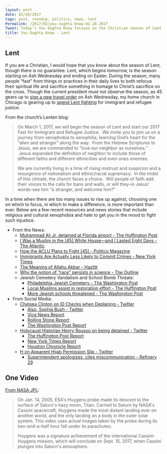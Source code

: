 ```yaml
---
layout: post
date: 02/28/2017
tags: post, roundup, politics, news, lent
Permalink: /2017/02/you-oughta-know-02-28-2017
Tweet: Today’s You Oughta Know focuses on the Christian season of Lent and making a difference within its context.
title: You Oughta Know - Lent
---
```


## Lent
If you are a Christian, I would hope that you know about the season of Lent, though there is no guarantee. Lent, which begins tomorrow, is the season starting on Ash Wednesday and ending on Easter. During the season, many people “fast” from things or practices in their daily lives to both refocus their spiritual life and sacrifice something in homage to Christ’s sacrifice on the cross. Though the current president must not observe the season, as 45 gears up to [sign a new travel order][1] on Ash Wednesday, my home church in Chicago is gearing up to [spend Lent fighting][2] for immigrant and refugee justice.

From the church’s Lenten blog:
> On March 1, 2017, we will begin the season of Lent and start our 2017 Fast for Immigrant and Refugee Justice.  We invite you to join us on a journey from xenophobia to xenophilia, learning God’s heart for the “alien and stranger” along the way.  From the Hebrew Scriptures to Jesus, we are commanded to “love our neighbor as ourselves.”  Jesus expanded the definition of neighbor to include those of different faiths and different ethnicities and even ones enemies.
> 
> We are currently living in a time of rising mistrust and suspicion and a resurgence of nationalism and ethnic/racial supremacy.  In the midst of this climate, the church faces a choice.  Will people of faith add their voices to the calls for bans and walls, or will they–in Jesus’ words–see him “a stranger, and welcome him?”

In a time when there are too many issues to rise up against, choosing one on which to focus, in which to make a difference, is more important than ever. Below are a few recent resources and news stories that include religious and cultural xenophobia and hate to get you in the mood to fight such injustice.
+ From the News:
	+ [Muhammad Ali Jr. detained at Florida airport - The Huffington Post][3]
	+ [I Was a Muslim in the [45] White House—and I Lasted Eight Days - The Atlantic][4]
	+ [How the ACLU Plans to Fight [45] - Politico Magazine][5]
	+ [Immigrants Are Actually Less Likely to Commit Crimes - New York Times][6]
	+ [The Meaning of Allahu Akbar - Hazlitt][7]
	+ [Why the notion of “race” persists in science - The Outline][8]
	+ Jewish Cemetery Vandalism and School Bomb Threats:
		+ [Philadelphia Jewish Cemetery - The Washington Post][9]
		+ [Local Muslims assist in restoration effort - The Huffington Post][10]
		+ [More Jewish schools threatened - The Washington Post][11]
+ From Social Media:
	+ [Chelsea Clinton on ID Checks when Deplaning - Twitter][12]
		+ [Also, Sophia Bush - Twitter][13]
		+ [Vice News Report][14]
		+ [Rolling Stone Report][15]
		+ [The Washington Post Report][16]
	+ [Holocaust Historian Henry Rousso on being detained - Twitter][17]
		+ [The Huffington Post Report][18]
		+ [New York Times Report][19]
		+ [Houston Chronicle Report][20]
	+ [H on Apparent Hijab Permission Slip - Twitter][21]
		+ [Superintendent apologizes, cites miscommunication - Refinery 29][22]

## One Video
[From NASA JPL][23]:
> On Jan. 14, 2005, ESA's Huygens probe made its descent to the surface of Saturn's hazy moon, Titan. Carried to Saturn by NASA's Cassini spacecraft, Huygens made the most distant landing ever on another world, and the only landing on a body in the outer solar system. This video uses actual images taken by the probe during its two-and-a-half hour fall under its parachutes.
> 
> Huygens was a signature achievement of the international Cassini-Huygens mission, which will conclude on Sept. 15, 2017, when Cassini plunges into Saturn's atmosphere.

[1]:	https://apnews.com/642cce00352e483f88cbb0570c632a18/The-Latest:-Trump-to-sign-new-travel-order-on-Wednesday "Associated Press"
[2]:	https://lentencompact.wordpress.com/stranger-love-fast-for-immigrant-and-refugee-justice/
[3]:	http://www.huffingtonpost.com/entry/muhammad-ali-jr-mother-detained-religion_us_58b44439e4b0a8a9b7847051
[4]:	https://www.theatlantic.com/politics/archive/2017/02/rumana-ahmed-trump/517521/
[5]:	http://www.politico.com/magazine/story/2017/02/how-the-aclu-plans-to-fight-trump-214810
[6]:	https://mobile.nytimes.com/2017/01/26/us/trump-illegal-immigrants-crime.html?referer=
[7]:	http://hazlitt.net/feature/meaning-allahu-akbar?mc_cid=fbe1828b87&mc_eid=e1b9f8d847
[8]:	https://theoutline.com/post/1105/why-the-notion-of-race-persists-in-science
[9]:	https://www.washingtonpost.com/amphtml/news/post-nation/wp/2017/02/27/philadelphia-police-investigate-reprehensible-toppling-of-100-headstones-at-jewish-cemetery/
[10]:	http://www.huffingtonpost.com/entry/muslim-activists-promise-to-help-rebuild-second-vandalized-jewish-cemetery_us_58b45abfe4b0780bac2be211?iz4m1s1emjwh6hto6r
[11]:	https://www.washingtonpost.com/local/education/jewish-schools-in-the-washington-region-receive-bomb-threats/2017/02/27/414d55a6-fd08-11e6-8ebe-6e0dbe4f2bca_story.html?tid=a_inl-amp&utm_term=.bc192efeffc9
[12]:	https://mobile.twitter.com/ChelseaClinton/status/834811413331841026
[13]:	https://mobile.twitter.com/SophiaBush/status/834764856662298626
[14]:	https://news.vice.com/story/ice-manhunt-forces-passengers-to-show-id-to-exit-domestic-flight
[15]:	http://www.rollingstone.com/politics/news/border-patrol-agents-stop-domestic-travelers-at-new-york-airport-w468643
[16]:	https://www.washingtonpost.com/news/post-nation/wp/2017/02/23/federal-agents-ask-domestic-flight-passengers-to-show-ids-in-search-for-undocumented-immigrant/?utm_term=.a19d937d3a14
[17]:	https://twitter.com/Henry_Rousso/status/835655881362636800
[18]:	http://www.huffingtonpost.com/entry/is-the-united-states-still-the-united-states_us_58b4393ce4b0780bac2b778f?0u0u49r0ca3jtt9
[19]:	https://www.nytimes.com/2017/02/26/us/french-historian-detained-immigration-henry-rousso.html?_r=0
[20]:	http://www.houstonchronicle.com/news/houston-texas/houston/article/Holocaust-historian-detained-at-Bush-says-he-will-10960986.php?t=616497c58b438d9cbb&cmpid=twitter-premium
[21]:	https://twitter.com/hanaaa36/status/835603341828849664
[22]:	http://www.refinery29.com/2017/02/142698/hijab-texas-high-school-controversy-apology
[23]:	https://www.youtube.com/watch?v=msiLWxDayuA&feature=youtu.be "Youtube"